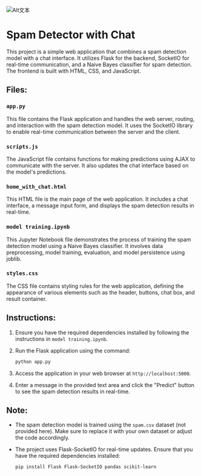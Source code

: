 ![Alt文本](https://raw.githubusercontent.com/freeanser/spam-detector/main/images/spam-detector.jpg)

# Spam Detector with Chat

This project is a simple web application that combines a spam detection model with a chat interface. It utilizes Flask for the backend, SocketIO for real-time communication, and a Naive Bayes classifier for spam detection. The frontend is built with HTML, CSS, and JavaScript.

## Files:

### `app.py`
This file contains the Flask application and handles the web server, routing, and interaction with the spam detection model. It uses the SocketIO library to enable real-time communication between the server and the client.

### `scripts.js`
The JavaScript file contains functions for making predictions using AJAX to communicate with the server. It also updates the chat interface based on the model's predictions.

### `home_with_chat.html`
This HTML file is the main page of the web application. It includes a chat interface, a message input form, and displays the spam detection results in real-time.

### `model training.ipynb`
This Jupyter Notebook file demonstrates the process of training the spam detection model using a Naive Bayes classifier. It involves data preprocessing, model training, evaluation, and model persistence using joblib.

### `styles.css`
The CSS file contains styling rules for the web application, defining the appearance of various elements such as the header, buttons, chat box, and result container.

## Instructions:

1. Ensure you have the required dependencies installed by following the instructions in `model training.ipynb`.

2. Run the Flask application using the command:
    ```bash
    python app.py
    ```

3. Access the application in your web browser at `http://localhost:5000`.

4. Enter a message in the provided text area and click the "Predict" button to see the spam detection results in real-time.

## Note:

- The spam detection model is trained using the `spam.csv` dataset (not provided here). Make sure to replace it with your own dataset or adjust the code accordingly.

- The project uses Flask-SocketIO for real-time updates. Ensure that you have the required dependencies installed:
    ```bash
    pip install Flask Flask-SocketIO pandas scikit-learn
    ```